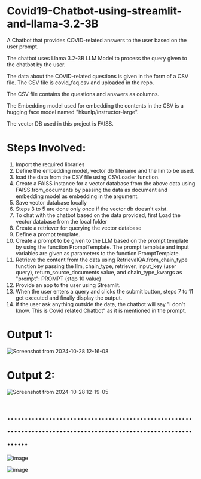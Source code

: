 # Covid19-Chatbot-using-streamlit-and-llama-3.2-3B
A Chatbot that provides COVID-related answers to the user based on the user prompt.


The chatbot uses Llama 3.2-3B LLM Model to process the query given to the chatbot by the user.  

The data about the COVID-related questions is given in the form of a CSV file. The CSV file is covid_faq.csv and uploaded in the repo.

The CSV file contains the questions and answers as columns.

The Embedding model used for embedding the contents in the CSV is a hugging face model named "hkunlp/instructor-large".

The vector DB used in this project is FAISS.

# Steps Involved:

1. Import the required libraries
2. Define the embedding model, vector db filename and the llm to be used.
3. load the data from the CSV file using CSVLoader function.
4. Create a FAISS instance for a vector database from the above data using FAISS.from_documents by passing the data as document and embedding model as embedding in the argument.
5. Save vector database locally
6. Steps 3 to 5 are done only once if the vector db doesn't exist.
7. To chat with the chatbot based on the data provided, first Load the vector database from the local folder
8. Create a retriever for querying the vector database
9. Define a prompt template.
10. Create a prompt to be given to the LLM based on the prompt template by using the function PromptTemplate. The prompt template and input variables are given as parameters to the function PromptTemplate.
11. Retrieve the content from the data using RetrievalQA.from_chain_type function by passing the llm, chain_type, retriever, input_key (user query), return_source_documents value, and chain_type_kwargs as "prompt": PROMPT (step 10 value)
12. Provide an app to the user using Streamlit.
13. When the user enters a query and clicks the submit button, steps 7 to 11 get executed and finally display the output.
14. if the user ask anything outside the data, the chatbot will say "I don't know. This is Covid related Chatbot" as it is mentioned in the prompt.

# Output 1:
![Screenshot from 2024-10-28 12-16-08](https://github.com/user-attachments/assets/3cd7f81c-a94e-4de2-b8f3-5a0f111dfc4d)

# Output 2:
![Screenshot from 2024-10-28 12-19-05](https://github.com/user-attachments/assets/d1058d9b-5f21-4b9c-82fb-29583d5c6ded)

# ................................................................................................................
![image](https://github.com/user-attachments/assets/a6d364a9-e871-403d-918f-615779b5baec)

![image](https://github.com/user-attachments/assets/c52ee6b6-9419-4066-b5d2-387367126c03)




